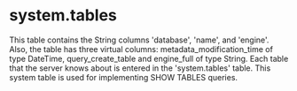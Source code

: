 # system.tables

This table contains the String columns 'database', 'name', and 'engine'.
Also, the table has three virtual columns: metadata_modification_time of type DateTime, query_create_table and engine_full of type String.
Each table that the server knows about is entered in the 'system.tables' table.
This system table is used for implementing SHOW TABLES queries.
